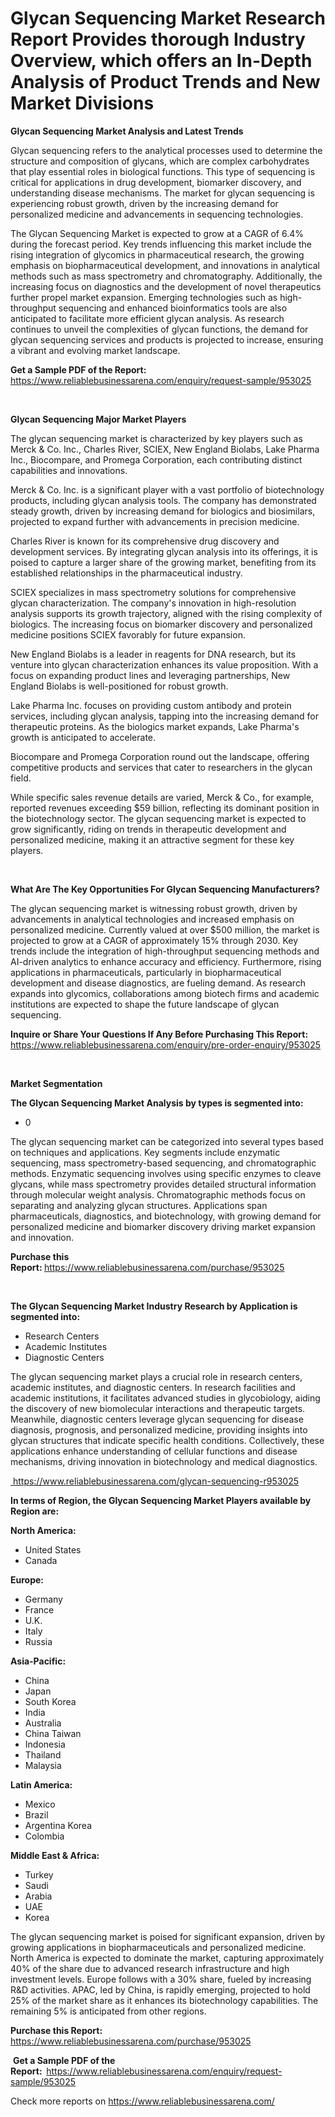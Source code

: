 <p><h1>Glycan Sequencing Market Research Report Provides thorough Industry Overview, which offers an In-Depth Analysis of Product Trends and New Market Divisions</h1></p><p><strong>Glycan Sequencing Market Analysis and Latest Trends</strong></p>
<p><p>Glycan sequencing refers to the analytical processes used to determine the structure and composition of glycans, which are complex carbohydrates that play essential roles in biological functions. This type of sequencing is critical for applications in drug development, biomarker discovery, and understanding disease mechanisms. The market for glycan sequencing is experiencing robust growth, driven by the increasing demand for personalized medicine and advancements in sequencing technologies.</p><p>The Glycan Sequencing Market is expected to grow at a CAGR of 6.4% during the forecast period. Key trends influencing this market include the rising integration of glycomics in pharmaceutical research, the growing emphasis on biopharmaceutical development, and innovations in analytical methods such as mass spectrometry and chromatography. Additionally, the increasing focus on diagnostics and the development of novel therapeutics further propel market expansion. Emerging technologies such as high-throughput sequencing and enhanced bioinformatics tools are also anticipated to facilitate more efficient glycan analysis. As research continues to unveil the complexities of glycan functions, the demand for glycan sequencing services and products is projected to increase, ensuring a vibrant and evolving market landscape.</p></p>
<p><strong>Get a Sample PDF of the Report:&nbsp;</strong> <a href="https://www.reliablebusinessarena.com/enquiry/request-sample/953025?utm_campaign=3115&utm_medium=2&utm_source=Github&utm_content=ia&utm_term=07032025&utm_id=glycan-sequencing">https://www.reliablebusinessarena.com/enquiry/request-sample/953025</a></p>
<p>&nbsp;</p>
<p><strong>Glycan Sequencing Major Market Players</strong></p>
<p><p>The glycan sequencing market is characterized by key players such as Merck & Co. Inc., Charles River, SCIEX, New England Biolabs, Lake Pharma Inc., Biocompare, and Promega Corporation, each contributing distinct capabilities and innovations. </p><p>Merck & Co. Inc. is a significant player with a vast portfolio of biotechnology products, including glycan analysis tools. The company has demonstrated steady growth, driven by increasing demand for biologics and biosimilars, projected to expand further with advancements in precision medicine.</p><p>Charles River is known for its comprehensive drug discovery and development services. By integrating glycan analysis into its offerings, it is poised to capture a larger share of the growing market, benefiting from its established relationships in the pharmaceutical industry.</p><p>SCIEX specializes in mass spectrometry solutions for comprehensive glycan characterization. The company's innovation in high-resolution analysis supports its growth trajectory, aligned with the rising complexity of biologics. The increasing focus on biomarker discovery and personalized medicine positions SCIEX favorably for future expansion.</p><p>New England Biolabs is a leader in reagents for DNA research, but its venture into glycan characterization enhances its value proposition. With a focus on expanding product lines and leveraging partnerships, New England Biolabs is well-positioned for robust growth.</p><p>Lake Pharma Inc. focuses on providing custom antibody and protein services, including glycan analysis, tapping into the increasing demand for therapeutic proteins. As the biologics market expands, Lake Pharma's growth is anticipated to accelerate.</p><p>Biocompare and Promega Corporation round out the landscape, offering competitive products and services that cater to researchers in the glycan field. </p><p>While specific sales revenue details are varied, Merck & Co., for example, reported revenues exceeding $59 billion, reflecting its dominant position in the biotechnology sector. The glycan sequencing market is expected to grow significantly, riding on trends in therapeutic development and personalized medicine, making it an attractive segment for these key players.</p></p>
<p>&nbsp;</p>
<p><strong>What Are The Key Opportunities For Glycan Sequencing Manufacturers?</strong></p>
<p><p>The glycan sequencing market is witnessing robust growth, driven by advancements in analytical technologies and increased emphasis on personalized medicine. Currently valued at over $500 million, the market is projected to grow at a CAGR of approximately 15% through 2030. Key trends include the integration of high-throughput sequencing methods and AI-driven analytics to enhance accuracy and efficiency. Furthermore, rising applications in pharmaceuticals, particularly in biopharmaceutical development and disease diagnostics, are fueling demand. As research expands into glycomics, collaborations among biotech firms and academic institutions are expected to shape the future landscape of glycan sequencing.</p></p>
<p><strong>Inquire or Share Your Questions If Any Before Purchasing This Report:</strong> <a href="https://www.reliablebusinessarena.com/enquiry/pre-order-enquiry/953025?utm_campaign=3115&utm_medium=2&utm_source=Github&utm_content=ia&utm_term=07032025&utm_id=glycan-sequencing">https://www.reliablebusinessarena.com/enquiry/pre-order-enquiry/953025</a></p>
<p>&nbsp;</p>
<p><strong>Market Segmentation</strong></p>
<p><strong>The Glycan Sequencing Market Analysis by types is segmented into:</strong></p>
<p><ul><li>0</li></ul></p>
<p><p>The glycan sequencing market can be categorized into several types based on techniques and applications. Key segments include enzymatic sequencing, mass spectrometry-based sequencing, and chromatographic methods. Enzymatic sequencing involves using specific enzymes to cleave glycans, while mass spectrometry provides detailed structural information through molecular weight analysis. Chromatographic methods focus on separating and analyzing glycan structures. Applications span pharmaceuticals, diagnostics, and biotechnology, with growing demand for personalized medicine and biomarker discovery driving market expansion and innovation.</p></p>
<p><strong>Purchase this Report:&nbsp;</strong><a href="https://www.reliablebusinessarena.com/purchase/953025?utm_campaign=3115&utm_medium=2&utm_source=Github&utm_content=ia&utm_term=07032025&utm_id=glycan-sequencing">https://www.reliablebusinessarena.com/purchase/953025</a></p>
<p>&nbsp;</p>
<p><strong>The Glycan Sequencing Market Industry Research by Application is segmented into:</strong></p>
<p><ul><li>Research Centers</li><li>Academic Institutes</li><li>Diagnostic Centers</li></ul></p>
<p><p>The glycan sequencing market plays a crucial role in research centers, academic institutes, and diagnostic centers. In research facilities and academic institutions, it facilitates advanced studies in glycobiology, aiding the discovery of new biomolecular interactions and therapeutic targets. Meanwhile, diagnostic centers leverage glycan sequencing for disease diagnosis, prognosis, and personalized medicine, providing insights into glycan structures that indicate specific health conditions. Collectively, these applications enhance understanding of cellular functions and disease mechanisms, driving innovation in biotechnology and medical diagnostics.</p></p>
<p><a href="https://www.reliablebusinessarena.com/glycan-sequencing-r953025?utm_campaign=3115&utm_medium=2&utm_source=Github&utm_content=ia&utm_term=07032025&utm_id=glycan-sequencing">&nbsp;https://www.reliablebusinessarena.com/glycan-sequencing-r953025</a></p>
<p><strong>In terms of Region, the Glycan Sequencing Market Players available by Region are:</strong></p>
<p>
    <p> <strong> North America: </strong>
        <ul>
            <li>United States</li>
            <li>Canada</li>
        </ul>
        </p> 
    <p> <strong> Europe: </strong>
        <ul>
            <li>Germany</li>
            <li>France</li>
            <li>U.K.</li>
            <li>Italy</li>
            <li>Russia</li>
        </ul>
        </p> 
    <p> <strong> Asia-Pacific: </strong>
        <ul>
            <li>China</li>
            <li>Japan</li>
            <li>South Korea</li>
            <li>India</li>
            <li>Australia</li>
            <li>China Taiwan</li>
            <li>Indonesia</li>
            <li>Thailand</li>
            <li>Malaysia</li>
        </ul>
        </p> 
    <p> <strong> Latin America: </strong>
        <ul>
            <li>Mexico</li>
            <li>Brazil</li>
            <li>Argentina Korea</li>
            <li>Colombia</li>
        </ul>
        </p> 
    <p> <strong> Middle East & Africa: </strong>
        <ul>
            <li>Turkey</li>
            <li>Saudi</li>
            <li>Arabia</li>
            <li>UAE</li>
            <li>Korea</li>
        </ul>
    </p>
    </p>
<p><p>The glycan sequencing market is poised for significant expansion, driven by growing applications in biopharmaceuticals and personalized medicine. North America is expected to dominate the market, capturing approximately 40% of the share due to advanced research infrastructure and high investment levels. Europe follows with a 30% share, fueled by increasing R&D activities. APAC, led by China, is rapidly emerging, projected to hold 25% of the market share as it enhances its biotechnology capabilities. The remaining 5% is anticipated from other regions.</p></p>
<p><strong>Purchase this Report: </strong><a href="https://www.reliablebusinessarena.com/purchase/953025?utm_campaign=3115&utm_medium=2&utm_source=Github&utm_content=ia&utm_term=07032025&utm_id=glycan-sequencing">https://www.reliablebusinessarena.com/purchase/953025</a></p>
<p>&nbsp;<strong>Get a Sample PDF of the Report:&nbsp;&nbsp;</strong><a href="https://www.reliablebusinessarena.com/enquiry/request-sample/953025?utm_campaign=3115&utm_medium=2&utm_source=Github&utm_content=ia&utm_term=07032025&utm_id=glycan-sequencing">https://www.reliablebusinessarena.com/enquiry/request-sample/953025</a></p>
<p><strong></strong></p>
<p>Check more reports on <a href="https://www.reliablebusinessarena.com/?utm_campaign=3115&utm_medium=2&utm_source=Github&utm_content=ia&utm_term=07032025&utm_id=glycan-sequencing">https://www.reliablebusinessarena.com/</a></p>